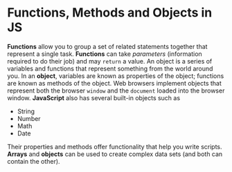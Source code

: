 # Functions, Methods and Objects in JS

**Functions** allow you to group a set of related statements together that represent a single task.
**Functions** can take _parameters_ (information required to do their job) and may `return` a value.
An object is a series of variables and functions that represent something from the world around you.
In an **object**, variables are known as properties of the object; functions are known as methods of the object.
Web browsers implement objects that represent both the browser `window` and the `document` loaded into the
browser window. **JavaScript** also has several built-in objects such as

- String
- Number
- Math
- Date

Their properties and methods offer functionality that help you write scripts.
**Arrays** and **objects** can be used to create complex data sets (and both can contain the other).
